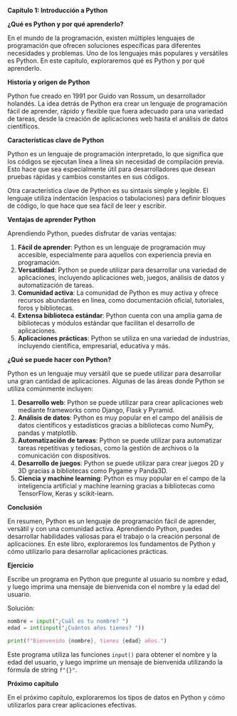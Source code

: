 **Capítulo 1: Introducción a Python**

**¿Qué es Python y por qué aprenderlo?**

En el mundo de la programación, existen múltiples lenguajes de programación que ofrecen soluciones específicas para diferentes necesidades y problemas. Uno de los lenguajes más populares y versátiles es Python. En este capítulo, exploraremos qué es Python y por qué aprenderlo.

**Historia y origen de Python**

Python fue creado en 1991 por Guido van Rossum, un desarrollador holandés. La idea detrás de Python era crear un lenguaje de programación fácil de aprender, rápido y flexible que fuera adecuado para una variedad de tareas, desde la creación de aplicaciones web hasta el análisis de datos científicos.

**Características clave de Python**

Python es un lenguaje de programación interpretado, lo que significa que los códigos se ejecutan línea a línea sin necesidad de compilación previa. Esto hace que sea especialmente útil para desarrolladores que desean pruebas rápidas y cambios constantes en sus códigos.

Otra característica clave de Python es su sintaxis simple y legible. El lenguaje utiliza indentación (espacios o tabulaciones) para definir bloques de código, lo que hace que sea fácil de leer y escribir.

**Ventajas de aprender Python**

Aprendiendo Python, puedes disfrutar de varias ventajas:

1. **Fácil de aprender**: Python es un lenguaje de programación muy accesible, especialmente para aquellos con experiencia previa en programación.
2. **Versatilidad**: Python se puede utilizar para desarrollar una variedad de aplicaciones, incluyendo aplicaciones web, juegos, análisis de datos y automatización de tareas.
3. **Comunidad activa**: La comunidad de Python es muy activa y ofrece recursos abundantes en línea, como documentación oficial, tutoriales, foros y bibliotecas.
4. **Extensa biblioteca estándar**: Python cuenta con una amplia gama de bibliotecas y módulos estándar que facilitan el desarrollo de aplicaciones.
5. **Aplicaciones prácticas**: Python se utiliza en una variedad de industrias, incluyendo científica, empresarial, educativa y más.

**¿Qué se puede hacer con Python?**

Python es un lenguaje muy versátil que se puede utilizar para desarrollar una gran cantidad de aplicaciones. Algunas de las áreas donde Python se utiliza comúnmente incluyen:

1. **Desarrollo web**: Python se puede utilizar para crear aplicaciones web mediante frameworks como Django, Flask y Pyramid.
2. **Análisis de datos**: Python es muy popular en el campo del análisis de datos científicos y estadísticos gracias a bibliotecas como NumPy, pandas y matplotlib.
3. **Automatización de tareas**: Python se puede utilizar para automatizar tareas repetitivas y tediosas, como la gestión de archivos o la comunicación con dispositivos.
4. **Desarrollo de juegos**: Python se puede utilizar para crear juegos 2D y 3D gracias a bibliotecas como Pygame y Panda3D.
5. **Ciencia y machine learning**: Python es muy popular en el campo de la inteligencia artificial y machine learning gracias a bibliotecas como TensorFlow, Keras y scikit-learn.

**Conclusión**

En resumen, Python es un lenguaje de programación fácil de aprender, versátil y con una comunidad activa. Aprendiendo Python, puedes desarrollar habilidades valiosas para el trabajo o la creación personal de aplicaciones. En este libro, exploraremos los fundamentos de Python y cómo utilizarlo para desarrollar aplicaciones prácticas.

**Ejercicio**

Escribe un programa en Python que pregunte al usuario su nombre y edad, y luego imprima una mensaje de bienvenida con el nombre y la edad del usuario.

Solución:
```python
nombre = input("¿Cuál es tu nombre? ")
edad = int(input("¿Cuántos años tienes? "))

print(f"Bienvenido {nombre}, tienes {edad} años.")
```
Este programa utiliza las funciones `input()` para obtener el nombre y la edad del usuario, y luego imprime un mensaje de bienvenida utilizando la fórmula de string `f"{}"`.

**Próximo capítulo**

En el próximo capítulo, exploraremos los tipos de datos en Python y cómo utilizarlos para crear aplicaciones efectivas.
